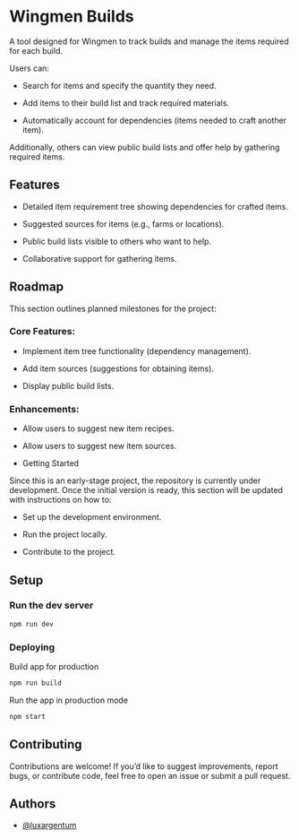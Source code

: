 # Wingmen Builds

A tool designed for Wingmen to track builds and manage the items required for
each build.

Users can:

- Search for items and specify the quantity they need.

- Add items to their build list and track required materials.

- Automatically account for dependencies (items needed to craft another item).

Additionally, others can view public build lists and offer help by gathering
required items.

## Features

- Detailed item requirement tree showing dependencies for crafted items.

- Suggested sources for items (e.g., farms or locations).

- Public build lists visible to others who want to help.

- Collaborative support for gathering items.

## Roadmap

This section outlines planned milestones for the project:

### Core Features:

- Implement item tree functionality (dependency management).

- Add item sources (suggestions for obtaining items).

- Display public build lists.

### Enhancements:

- Allow users to suggest new item recipes.

- Allow users to suggest new item sources.

- Getting Started

Since this is an early-stage project, the repository is currently under
development. Once the initial version is ready, this section will be updated
with instructions on how to:

- Set up the development environment.

- Run the project locally.

- Contribute to the project.

## Setup

### Run the dev server

```sh
npm run dev
```

### Deploying

Build app for production

```sh
npm run build
```

Run the app in production mode

```sh
npm start
```

## Contributing

Contributions are welcome! If you’d like to suggest improvements, report bugs,
or contribute code, feel free to open an issue or submit a pull request.

## Authors

- [@luxargentum](https://www.github.com/luxargentum)
